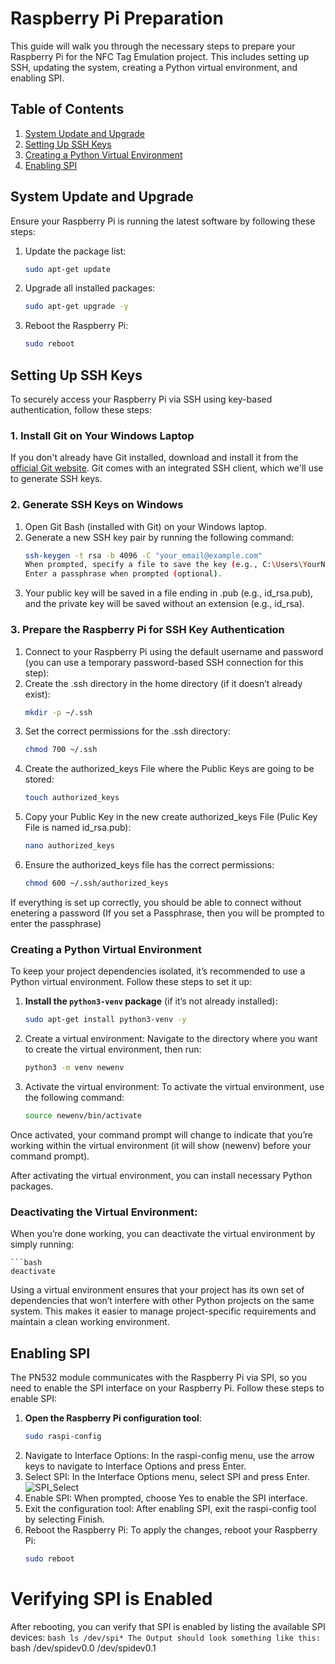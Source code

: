 # Raspberry Pi Preparation

This guide will walk you through the necessary steps to prepare your Raspberry Pi for the NFC Tag Emulation project. This includes setting up SSH, updating the system, creating a Python virtual environment, and enabling SPI.

## Table of Contents
1. [System Update and Upgrade](#system-update-and-upgrade)
2. [Setting Up SSH Keys](#Setting-Up-SSH-Keys)
3. [Creating a Python Virtual Environment](#creating-a-python-virtual-environment)
4. [Enabling SPI](#enabling-spi)

## System Update and Upgrade

Ensure your Raspberry Pi is running the latest software by following these steps:

1. Update the package list:
   ```bash
   sudo apt-get update
2. Upgrade all installed packages:
   ```bash
   sudo apt-get upgrade -y
3. Reboot the Raspberry Pi:
   ```bash
   sudo reboot

## Setting Up SSH Keys

To securely access your Raspberry Pi via SSH using key-based authentication, follow these steps:

### 1. Install Git on Your Windows Laptop

If you don't already have Git installed, download and install it from the [official Git website](https://git-scm.com/downloads). Git comes with an integrated SSH client, which we'll use to generate SSH keys.

### 2. Generate SSH Keys on Windows

1. Open Git Bash (installed with Git) on your Windows laptop.
2. Generate a new SSH key pair by running the following command:
   ```bash
   ssh-keygen -t rsa -b 4096 -C "your_email@example.com"
   When prompted, specify a file to save the key (e.g., C:\Users\YourName\.ssh\id_rsa).
   Enter a passphrase when prompted (optional).
3. Your public key will be saved in a file ending in .pub (e.g., id_rsa.pub), and the private key will be saved without an extension (e.g., id_rsa).
   
### 3. Prepare the Raspberry Pi for SSH Key Authentication

1. Connect to your Raspberry Pi using the default username and password (you can use a temporary password-based SSH connection for this step):
2. Create the .ssh directory in the home directory (if it doesn’t already exist):
   ```bash
   mkdir -p ~/.ssh
3. Set the correct permissions for the .ssh directory:
   ```bash
   chmod 700 ~/.ssh
4. Create the authorized_keys File where the Public Keys are going to be stored:
   ```bash
   touch authorized_keys
5. Copy your Public Key in the new create authorized_keys File (Pulic Key File is named id_rsa.pub):
   ```bash
   nano authorized_keys
6. Ensure the authorized_keys file has the correct permissions:
   ```bash
   chmod 600 ~/.ssh/authorized_keys

If everything is set up correctly, you should be able to connect without enetering a password (If you set a Passphrase, then you will be prompted to enter the passphrase)

### Creating a Python Virtual Environment

To keep your project dependencies isolated, it’s recommended to use a Python virtual environment. Follow these steps to set it up:

1. **Install the `python3-venv` package** (if it’s not already installed):
   ```bash
   sudo apt-get install python3-venv -y
2. Create a virtual environment:
Navigate to the directory where you want to create the virtual environment, then run:
    ```bash
    python3 -m venv newenv
3. Activate the virtual environment:
To activate the virtual environment, use the following command:
    ```bash
    source newenv/bin/activate
Once activated, your command prompt will change to indicate that you’re working within the virtual environment (it will show (newenv) before your command prompt).

After activating the virtual environment, you can install necessary Python packages.

### Deactivating the Virtual Environment:

When you’re done working, you can deactivate the virtual environment by simply running:
    
    ```bash
    deactivate

Using a virtual environment ensures that your project has its own set of dependencies that won’t interfere with other Python projects on the same system. This makes it easier to manage project-specific requirements and maintain a clean working environment.

## Enabling SPI

The PN532 module communicates with the Raspberry Pi via SPI, so you need to enable the SPI interface on your Raspberry Pi. Follow these steps to enable SPI:

1. **Open the Raspberry Pi configuration tool**:
   ```bash
   sudo raspi-config
2. Navigate to Interface Options:
In the raspi-config menu, use the arrow keys to navigate to Interface Options and press Enter.
3. Select SPI:
In the Interface Options menu, select SPI and press Enter.
![SPI_Select](../Pictures/SPI.png)
4. Enable SPI:
When prompted, choose Yes to enable the SPI interface.
5. Exit the configuration tool:
After enabling SPI, exit the raspi-config tool by selecting Finish.
6. Reboot the Raspberry Pi:
To apply the changes, reboot your Raspberry Pi:
    ```bash
    sudo reboot

# Verifying SPI is Enabled

After rebooting, you can verify that SPI is enabled by listing the available SPI devices:
    ```bash
    ls /dev/spi*
The Output should look something like this:
    ```bash
    /dev/spidev0.0  /dev/spidev0.1